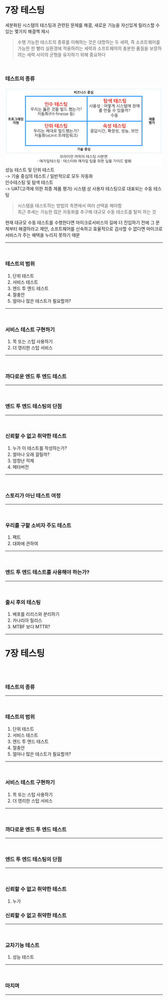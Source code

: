 7장 테스팅
=====
세분화된 시스템의 테스팅과 관련된 문제를 해결, 새로운 기능을 자신있게 릴리스할 수 있는 몇가지 해결책 제시
> 수행 가능한 테스트의 종류를 이해하는 것은 대항하는 두 세력, 즉 소프트웨어를 가능한 한 빨리 실환경에 적용하려는 세력과 소프트웨어의 충분한 품질을 보장하려는 세력 사이의 균형을 유지하기 위해 중요하다

<br/>

### 테스트의 종류
![Agile Testing Quadrants](./image/111.png) <br />
성능 테스트 및 단위 테스트<br/>
-> 기술 중심의 테스트 / 일반적으로 모두 자동화<br/>
인수테스팅 및 탐색 테스트<br/>
-> UAT(고객에 의한 최종 제품 평가) 시스템 상 사용자 테스팅으로 대표되는 수동 테스팅<br/>
> 시스템을 테스트하는 방법의 측면에서 여러 선택을 해야함<br/>
> 최근 추세는 가능한 많은 자동화를 추구해 대규모 수동 테스트를 탈피 하는 것

현재 대규모 수동 테스트를 수행한다면 마이크로서비스의 길에 더 진입하기 전에 그 문제부터 해결하라고 제안, 소프트웨어를 신속하고 효율적으로 검사할 수 없다면 마이크로서비스가 주는 혜택을 누리지 못하기 때문
***
<br/>

### 테스트의 범위
1. 단위 테스트
2. 서비스 테스트
3. 엔드 투 엔드 테스트
4. 절충안
5. 얼마나 많은 테스트가 필요할까?
***
<br/>

### 서비스 테스트 구현하기
1. 목 또는 스텁 사용하기
2. 더 영리한 스텁 서비스
***
<br/>

### 까다로운 엔드 투 엔드 테스트
***
<br/>

### 엔드 투 엔드 테스팅의 단점
***
<br/>

### 신뢰할 수 없고 취약한 테스트
1. 누가 이 테스트를 작성하는가?
2. 얼마나 오래 걸릴까?
3. 엄청난 적체
4. 메타버전
***
<br/>

### 스토리가 아닌 테스트 여정
***
<br/>

### 우리를 구할 소비자 주도 테스트
1. 팩트
2. 대화에 관하여
***
<br/>

### 엔드 투 엔드 테스트를 사용해야 하는가?
***
<br/>

### 출시 후의 테스팅
1. 배포를 리리스와 분리하기
2. 카나리아 릴리스
3. MTBF 보다 MTTR?
***

7장 테스팅
=====
<br/><br/>
### 테스트의 종류
***
<br/>

### 테스트의 범위
1. 단위 테스트
2. 서비스 테스트
3. 엔드 투 엔드 테스트
4. 절충안
5. 얼마나 많은 테스트가 필요할까?
***
<br/>

### 서비스 테스트 구현하기
1. 목 또는 스텁 사용하기
2. 더 영리한 스텁 서비스
***
<br/>

### 까다로운 엔드 투 엔드 테스트
***
<br/>

### 엔드 투 엔드 테스팅의 단점
***
<br/>

### 신뢰할 수 없고 취약한 테스트
1. 누가 

### 신뢰할 수 없고 취약한 테스트
***
<br/>

### 교차기능 테스트
1. 성능 테스트
***
<br/>

### 마치며
***
